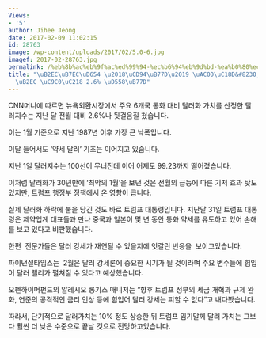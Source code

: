 ```yaml
---
Views:
- '5'
author: Jihee Jeong
date: 2017-02-09 11:02:15
id: 28763
image: /wp-content/uploads/2017/02/5.0-6.jpg
imagef: 2017-02-28763.jpg
permalink: /%eb%8b%ac%eb%9f%ac%ed%99%94-%ec%b6%94%eb%9d%bd-%ea%b0%80%ec%86%8d-%ec%a7%80%eb%82%9c%eb%8b%ac-%ec%a7%80%ec%88%98-2-6-%ed%95%98%eb%9d%bd/
title: "\uB2EC\uB7EC\uD654 \u2018\uCD94\uB77D\u2019 \uAC00\uC18D&#8230;\uC9C0\uB09C\
  \uB2EC \uC9C0\uC218 2.6% \uD558\uB77D"
---
```


CNN머니에 따르면 뉴욕외환시장에서 주요 6개국 통화 대비 달러화 가치를 산정한 달러지수는 지난 달 전월 대비 2.6%나 뒷걸음질 쳤습니다.

이는 1월 기준으로 지난 1987년 이후 가장 큰 낙폭입니다.

이달 들어서도 ‘약세 달러’ 기조는 이어지고 있습니다.

지난 1일 달러지수는 100선이 무너진데 이어 어제도 99.23까지 떨어졌습니다.

이처럼 달러화가 30년만에 ‘최악의 1월’을 보낸 것은 전월의 급등에 따른 기저 효과 탓도 있지만, 트럼프 행정부 정책에서 온 영향이 큽니다.

실제 달러화 하락에 불을 당긴 것도 바로 트럼프 대통령입니다. 지난달 31일 트럼프 대통령은 제약업계 대표들과 만나 중국과 일본이 몇 년 동안 통화 약세를 유도하고 있어 손해를 보고 있다고 비판했습니다.

한편  전문가들은 달러 강세가 재연될 수 있을지에 엇갈린 반응을  보이고있습니다.

파이낸셜타임스는  2월은 달러 강세론에 중요한 시기가 될 것이라며 주요 변수들에 힘입어 달러 랠리가 펼쳐질 수 있다고 예상했습니다.

오펜하이머펀드의 알레시오 롱기스 매니저는 “향후 트럼프 정부의 세금 개혁과 규제 완화, 연준의 공격적인 금리 인상 등에 힘입어 달러 강세는 피할 수 없다”고 내다봤습니다.

따라서, 단기적으로 달러가치는 10% 정도 상승한 뒤 트럼프 임기말께 달러 가치는 그보다 훨씬 더 낮은 수준으로 끝날 것으로 전망하고있습니다.